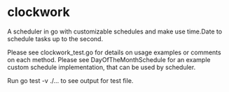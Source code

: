# clockwork
A scheduler in go with customizable schedules and make use time.Date to schedule tasks up to the second.

Please see clockwork_test.go for details on usage examples or comments on each method.
Please see DayOfTheMonthSchedule for an example custom schedule implementation, that can be used by scheduler.

Run go test -v ./... to see output for test file.
